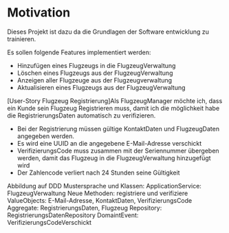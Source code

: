 # Motivation
Dieses Projekt ist dazu da die Grundlagen der Software entwicklung zu trainieren.

Es sollen folgende Features implementiert werden:
- Hinzufügen eines Flugzeugs in die FlugzeugVerwaltung
- Löschen eines Flugzeugs aus der FlugzeugVerwaltung
- Anzeigen aller Flugzeuge aus der Flugzeugverwaltung
- Aktualisieren eines Flugzeugs aus der FlugzeugVerwaltung

[User-Story Flugzeug Registrierung]Als FlugzeugManager möchte ich, dass ein Kunde sein Flugzeug Registrieren muss, damit ich die möglichkeit habe die RegistrierungsDaten automatisch zu verifizieren.
- Bei der Registrierung müssen gültige KontaktDaten und FlugzeugDaten angegeben werden.
- Es wird eine UUID  an die angegebene E-Mail-Adresse verschickt
- VerifizierungsCode muss zusammen mit der Seriennummer übergeben werden, damit das Flugzeug in die FlugzeugVerwaltung hinzugefügt wird
- Der Zahlencode verliert nach 24 Stunden seine Gültigkeit

Abbildung auf DDD Mustersprache und Klassen:
ApplicationService: FlugzeugVerwaltung
Neue Methoden: registriere und verifiziere
ValueObjects: E-Mail-Adresse, KontaktDaten, VerifizierungsCode
Aggregate: RegistrierungsDaten, Flugzeug
Repository: RegistrierungsDatenRepository
DomaintEvent: VerifizierungsCodeVerschickt